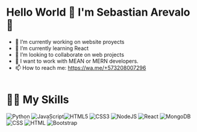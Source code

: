 # Hello World 🤪 I'm Sebastian Arevalo 👋

- 🔭 I’m currently working on website proyects
- 🌱 I’m currently learning React
- 👯 I’m looking to collaborate on web projects
- 🤔 I want to work with MEAN or MERN developers.
- 📫 How to reach me: https://wa.me/+573208007296

<img src="https://github-readme-stats.vercel.app/api?username=sebastianarevalo94&show_icons=true&theme=dracula" alt="">


# 🏋️‍♂️ My Skills
<img src="https://img.shields.io/badge/python-%233a75a5.svg?&style=for-the-badge&logo=python&logoColor=white" alt="Python"/> <img src="https://img.shields.io/badge/javascript%20-%23323330.svg?&style=for-the-badge&logo=javascript&logoColor=%23f7de1e" alt="JavaScript"/><img src="https://img.shields.io/badge/html5-%23e34f26.svg?&style=for-the-badge&logo=html5&logoColor=white" alt="HTML5"/> <img src="https://img.shields.io/badge/css3-%233573b5.svg?&style=for-the-badge&logo=css3&logoColor=white" alt="CSS3"/>
<img src="https://img.shields.io/badge/node%2Ejs-%2362af43.svg?&style=for-the-badge&logo=node.js&logoColor=white" alt="NodeJS"/>
<img src="https://img.shields.io/badge/react-%2300c4e6.svg?&style=for-the-badge&logo=react&logoColor=white" alt="React"/>
<img src="https://img.shields.io/badge/mongodb-%2368a14a.svg?&style=for-the-badge&logo=mongodb&logoColor=white" alt="MongoDB"/>
<img src="https://img.shields.io/badge/CSS-239120?&style=for-the-badge&logo=css3&logoColor=white" alt="CSS"/>
<img src="https://img.shields.io/badge/HTML-239120?style=for-the-badge&logo=html5&logoColor=white" alt="HTML"/>
<img src="https://img.shields.io/badge/Bootstrap-563D7C?style=for-the-badge&logo=bootstrap&logoColor=white" alt="Bootstrap"/>

